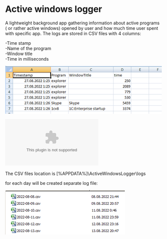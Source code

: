 # Active windows logger

A lightweight background app gathering information about active programs ( or rather active windows) opened by user and how much time user spent with specific app.
The logs are stored in CSV files with 4 columns:

-Time stamp   
-Name of the program   
-Window title   
-Time in milliseconds   

![CSV_Screenshot.png](https://github.com/alexkmbk/ActiveWindowsLogger/blob/master/CSV_Screenshot.png)

![example.csv](https://github.com/alexkmbk/ActiveWindowsLogger/blob/master/example.csv)


The CSV files location is [%APPDATA%]\ActiveWindowsLogger\logs

for each day will be created separate log file:

![logs_screenshot.png](https://github.com/alexkmbk/ActiveWindowsLogger/blob/master/logs_screenshot.png)


